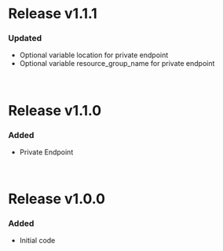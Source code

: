 # Release v1.1.1
### Updated
- Optional variable location for private endpoint
- Optional variable resource_group_name for private endpoint

&nbsp;

# Release v1.1.0
### Added
- Private Endpoint

&nbsp;

# Release v1.0.0
### Added
- Initial code